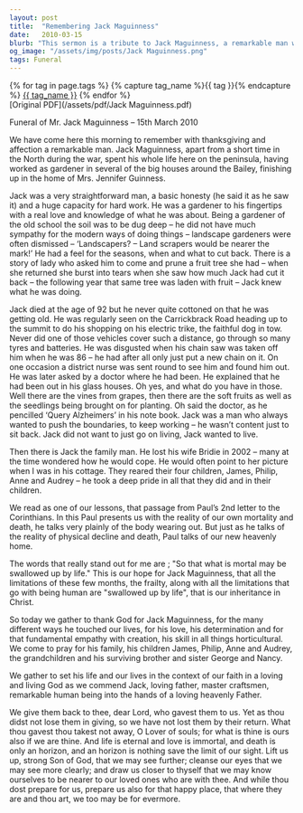 ```yaml
---
layout: post
title:  "Remembering Jack Maguinness"
date:   2010-03-15
blurb: "This sermon is a tribute to Jack Maguinness, a remarkable man who lived his life with honesty, hard work, and a deep love for gardening. Despite his age, Jack continued to push boundaries and live life to the fullest. His passing is a reminder of our mortality, but also of the hope we have in Christ for eternal life."
og_image: "/assets/img/posts/Jack Maguinness.png"
tags: Funeral
---    
```

<div class="tag-pills">
  {% for tag in page.tags %}
    {% capture tag_name %}{{ tag }}{% endcapture %}
    <a href="{{ site.baseurl }}/tag/{{ tag_name | slugify }}" class="tag-pill">{{ tag_name }}</a>
  {% endfor %}
</div>
[Original PDF](/assets/pdf/Jack Maguinness.pdf)

Funeral of Mr. Jack Maguinness – 15th March 2010

We have come here this morning to remember with thanksgiving and affection a remarkable man. Jack Maguinness, apart from a short time in the North during the war, spent his whole life here on the peninsula, having worked as gardener in several of the big houses around the Bailey, finishing up in the home of Mrs. Jennifer Guinness.

Jack was a very straightforward man, a basic honesty (he said it as he saw it) and a huge capacity for hard work. He was a gardener to his fingertips with a real love and knowledge of what he was about. Being a gardener of the old school the soil was to be dug deep – he did not have much sympathy for the modern ways of doing things – landscape gardeners were often dismissed – ‘Landscapers? – Land scrapers would be nearer the mark!’ He had a feel for the seasons, when and what to cut back. There is a story of lady who asked him to come and prune a fruit tree she had – when she returned she burst into tears when she saw how much Jack had cut it back – the following year that same tree was laden with fruit – Jack knew what he was doing.

Jack died at the age of 92 but he never quite cottoned on that he was getting old. He was regularly seen on the Carrickbrack Road heading up to the summit to do his shopping on his electric trike, the faithful dog in tow. Never did one of those vehicles cover such a distance, go through so many tyres and batteries. He was disgusted when his chain saw was taken off him when he was 86 – he had after all only just put a new chain on it. On one occasion a district nurse was sent round to see him and found him out. He was later asked by a doctor where he had been. He explained that he had been out in his glass houses. Oh yes, and what do you have in those. Well there are the vines from grapes, then there are the soft fruits as well as the seedlings being brought on for planting. Oh said the doctor, as he pencilled ‘Query Alzheimers’ in his note book. Jack was a man who always wanted to push the boundaries, to keep working – he wasn’t content just to sit back. Jack did not want to just go on living, Jack wanted to live.

Then there is Jack the family man. He lost his wife Bridie in 2002 – many at the time wondered how he would cope. He would often point to her picture when I was in his cottage. They reared their four children, James, Philip, Anne and Audrey – he took a deep pride in all that they did and in their children.

We read as one of our lessons, that passage from Paul’s 2nd letter to the Corinthians. In this Paul presents us with the reality of our own mortality and death, he talks very plainly of the body wearing out. But just as he talks of the reality of physical decline and death, Paul talks of our new heavenly home.

The words that really stand out for me are ; "So that what is mortal may be swallowed up by life." This is our hope for Jack Maguinness, that all the limitations of these few months, the frailty, along with all the limitations that go with being human are "swallowed up by life", that is our inheritance in Christ.

So today we gather to thank God for Jack Maguinness, for the many different ways he touched our lives, for his love, his determination and for that fundamental empathy with creation, his skill in all things horticultural. We come to pray for his family, his children James, Philip, Anne and Audrey, the grandchildren and his surviving brother and sister George and Nancy.

We gather to set his life and our lives in the context of our faith in a loving and living God as we commend Jack, loving father, master craftsmen, remarkable human being into the hands of a loving heavenly Father.

We give them back to thee, dear Lord, who gavest them to us. Yet as thou didst not lose them in giving, so we have not lost them by their return. What thou gavest thou takest not away, O Lover of souls; for what is thine is ours also if we are thine. And life is eternal and love is immortal, and death is only an horizon, and an horizon is nothing save the limit of our sight. Lift us up, strong Son of God, that we may see further; cleanse our eyes that we may see more clearly; and draw us closer to thyself that we may know ourselves to be nearer to our loved ones who are with thee. And while thou dost prepare for us, prepare us also for that happy place, that where they are and thou art, we too may be for evermore.

